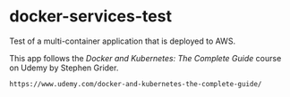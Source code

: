 # docker-services-test

Test of a multi-container application that is deployed to AWS.

This app follows the _Docker and Kubernetes: The Complete Guide_ course on Udemy by Stephen Grider.

`https://www.udemy.com/docker-and-kubernetes-the-complete-guide/`
